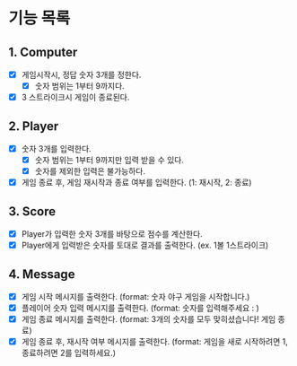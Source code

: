 # 기능 목록

## 1. Computer
- [X] 게임시작시, 정답 숫자 3개를 정한다.
  - [X] 숫자 범위는 1부터 9까지다.
- [X] 3 스트라이크시 게임이 종료된다.

## 2. Player
- [X] 숫자 3개를 입력한다.
  - [X] 숫자 범위는 1부터 9까지만 입력 받을 수 있다.
  - [X] 숫자를 제외한 입력은 불가능하다.
- [X] 게임 종료 후, 게임 재시작과 종료 여부를 입력한다. (1: 재시작, 2: 종료)

## 3. Score
- [X] Player가 입력한 숫자 3개를 바탕으로 점수를 계산한다.
- [X] Player에게 입력받은 숫자를 토대로 결과를 출력한다. (ex. 1볼 1스트라이크)

## 4. Message
- [X] 게임 시작 메시지를 출력한다. (format: 숫자 야구 게임을 시작합니다.)
- [X] 플레이어 숫자 입력 메시지를 출력한다. (format: 숫자를 입력해주세요 : )
- [X] 게임 종료 메시지를 출력한다. (format: 3개의 숫자를 모두 맞히셨습니다! 게임 종료)
- [X] 게임 종료 후, 재시작 여부 메시지를 출력한다. (format: 게임을 새로 시작하려면 1, 종료하려면 2를 입력하세요.)